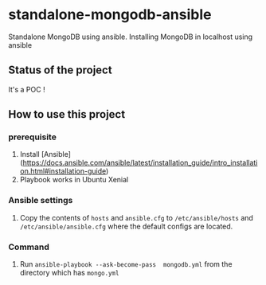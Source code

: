 # standalone-mongodb-ansible
Standalone MongoDB  using ansible. Installing MongoDB in localhost using ansible

## Status of the project 
It's a POC ! 

## How to use this project

### prerequisite
1. Install [Ansible] (https://docs.ansible.com/ansible/latest/installation_guide/intro_installation.html#installation-guide)
2. Playbook works in Ubuntu Xenial

### Ansible settings 
1. Copy the contents of `hosts` and `ansible.cfg` to `/etc/ansible/hosts` and `/etc/ansible/ansible.cfg` where the default configs are located. 

### Command 
1. Run  `ansible-playbook --ask-become-pass  mongodb.yml` from the directory which has `mongo.yml`
